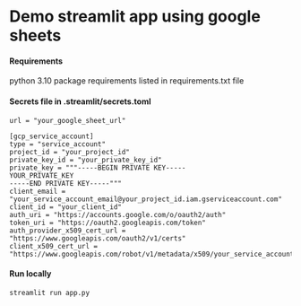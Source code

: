 # Demo streamlit app using google sheets

#### Requirements

python 3.10
package requirements listed in requirements.txt file

#### Secrets file in .streamlit/secrets.toml

```[gcp_gsheet]
url = "your_google_sheet_url"

[gcp_service_account]
type = "service_account"
project_id = "your_project_id"
private_key_id = "your_private_key_id"
private_key = """-----BEGIN PRIVATE KEY-----
YOUR_PRIVATE_KEY
-----END PRIVATE KEY-----"""
client_email = "your_service_account_email@your_project_id.iam.gserviceaccount.com"
client_id = "your_client_id"
auth_uri = "https://accounts.google.com/o/oauth2/auth"
token_uri = "https://oauth2.googleapis.com/token"
auth_provider_x509_cert_url = "https://www.googleapis.com/oauth2/v1/certs"
client_x509_cert_url = "https://www.googleapis.com/robot/v1/metadata/x509/your_service_account_email@your_project_id.iam.gserviceaccount.com"
```


#### Run locally

```shell
streamlit run app.py
```
